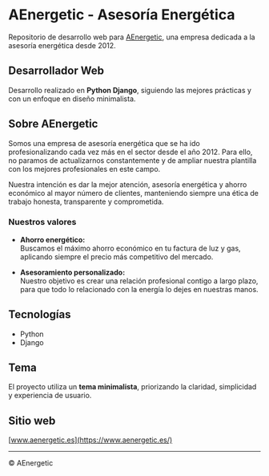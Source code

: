 # AEnergetic - Asesoría Energética

Repositorio de desarrollo web para [AEnergetic](https://www.aenergetic.es/), una empresa dedicada a la asesoría energética desde 2012.

## Desarrollador Web

Desarrollo realizado en **Python Django**, siguiendo las mejores prácticas y con un enfoque en diseño minimalista.

## Sobre AEnergetic

Somos una empresa de asesoría energética que se ha ido profesionalizando cada vez más en el sector desde el año 2012. Para ello, no paramos de actualizarnos constantemente y de ampliar nuestra plantilla con los mejores profesionales en este campo.

Nuestra intención es dar la mejor atención, asesoría energética y ahorro económico al mayor número de clientes, manteniendo siempre una ética de trabajo honesta, transparente y comprometida.

### Nuestros valores

- **Ahorro energético:**  
  Buscamos el máximo ahorro económico en tu factura de luz y gas, aplicando siempre el precio más competitivo del mercado.

- **Asesoramiento personalizado:**  
  Nuestro objetivo es crear una relación profesional contigo a largo plazo, para que todo lo relacionado con la energía lo dejes en nuestras manos.

## Tecnologías

- Python
- Django

## Tema

El proyecto utiliza un **tema minimalista**, priorizando la claridad, simplicidad y experiencia de usuario.

## Sitio web

[www.aenergetic.es](https://www.aenergetic.es/)

---
© AEnergetic
